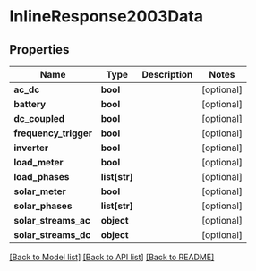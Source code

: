 # InlineResponse2003Data

## Properties
Name | Type | Description | Notes
------------ | ------------- | ------------- | -------------
**ac_dc** | **bool** |  | [optional] 
**battery** | **bool** |  | [optional] 
**dc_coupled** | **bool** |  | [optional] 
**frequency_trigger** | **bool** |  | [optional] 
**inverter** | **bool** |  | [optional] 
**load_meter** | **bool** |  | [optional] 
**load_phases** | **list[str]** |  | [optional] 
**solar_meter** | **bool** |  | [optional] 
**solar_phases** | **list[str]** |  | [optional] 
**solar_streams_ac** | **object** |  | [optional] 
**solar_streams_dc** | **object** |  | [optional] 

[[Back to Model list]](../README.md#documentation-for-models) [[Back to API list]](../README.md#documentation-for-api-endpoints) [[Back to README]](../README.md)


